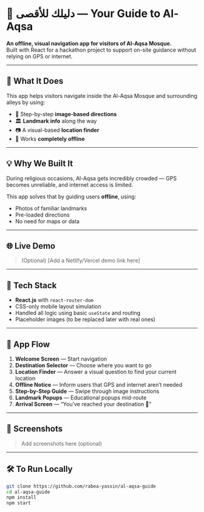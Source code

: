 # 🕌 دليلك للأقصى — Your Guide to Al-Aqsa

**An offline, visual navigation app for visitors of Al-Aqsa Mosque.**  
Built with React for a hackathon project to support on-site guidance without relying on GPS or internet.

---

## 📱 What It Does

This app helps visitors navigate inside the Al-Aqsa Mosque and surrounding alleys by using:

- 🧭 Step-by-step **image-based directions**
- 🏛️ **Landmark info** along the way
- 📷 A visual-based **location finder**
- 📵 Works **completely offline**

---

## 💡 Why We Built It

During religious occasions, Al-Aqsa gets incredibly crowded — GPS becomes unreliable, and internet access is limited.

This app solves that by guiding users **offline**, using:
- Photos of familiar landmarks
- Pre-loaded directions
- No need for maps or data

---

## 🌐 Live Demo

> (Optional) [Add a Netlify/Vercel demo link here]

---

## 🚀 Tech Stack

- **React.js** with `react-router-dom`
- CSS-only mobile layout simulation
- Handled all logic using basic `useState` and routing
- Placeholder images (to be replaced later with real ones)

---

## 🧭 App Flow

1. **Welcome Screen** — Start navigation
2. **Destination Selector** — Choose where you want to go
3. **Location Finder** — Answer a visual question to find your current location
4. **Offline Notice** — Inform users that GPS and internet aren’t needed
5. **Step-by-Step Guide** — Swipe through image instructions
6. **Landmark Popups** — Educational popups mid-route
7. **Arrival Screen** — “You’ve reached your destination 🎉”

---

## 📸 Screenshots

> Add screenshots here (optional)

---

## 🛠️ To Run Locally

```bash
git clone https://github.com/rabea-yassin/al-aqsa-guide
cd al-aqsa-guide
npm install
npm start
